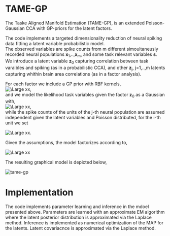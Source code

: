 # TAME-GP
The Taske Aligned Manifold Estimation (TAME-GP), is an extended Poisson-Gaussian CCA with GP-priors for the latent factors.

The code implements a targeted dimensionality reduction of neural spiking data fitting a latent variable probabilistic model.<br>
The observed variables are spike counts from m different simoultaneusly recorded neural populations <b>x</b><sub>1</sub>,..,<b>x</b><sub>m</sub>, and some task relevant variables <b>s</b>.<br>
We introduce a latent variable  <b>z</b><sub>0</sub> capturing correlation between task varaibles and spiking (as in a probabilistic CCA), and other 
 <b>z</b><sub>j</sub>, j=1,..,m latents capturing whithin brain area correlations (as  in a factor analysis). <br>
 
 For each factor we include a GP prior with RBF kernels, <br>
 <img src="https://latex.codecogs.com/svg.latex?\Large&space;p(\mathbf{z}_j)\sim\text{GP}\left(0,K_j\right)" title="\Large xx" />,<br>
 and we model the likelihood task variables given the factor <b>z</b><sub>0</sub> as a Gaussian with,<br>
  <img src="https://latex.codecogs.com/svg.latex?\Large&space;p(\mathbf{s}|\mathbf{z}_0)\sim\mathcal{N}\left(C\cdot\mathbf{z}_0+d,\psi\right)" title="\Large xx" />,<br>
while the spike counts of the units of the j-th neural population are assumed independent given the latent variables and Poisson distributed, for the i-th unit we set<br>


<img src="https://latex.codecogs.com/svg.latex?\Large&space;p(\mathbf{x}_j^i|\mathbf{z}_0,\mathbf{z}_j)\sim\text{Poisson}\left(C_{ij}\cdot\mathbf{z}_j+C_{i0}\cdot\mathbf{z}_0+d_{ij}\right)" title="\Large xx" />.<br>

Given the assumptions, the model factorizes according to,

<img src="https://latex.codecogs.com/svg.latex?\Large&space;p(\mathbf{x},\mathbf{s},\mathbf{z})=\prod_{j\ge0}p(\mathbf{z}_j)p(\mathbf{s}|\mathbf{z}_0)\prod_{j>0,i}p(\mathbf{x}_j^i|\mathbf{z}_j,\mathbf{z}_0)" title="\Large xx" />

The resulting graphical model is depicted below,



![tame-gp](https://user-images.githubusercontent.com/28624715/223232945-7a6bfbd5-0cd6-4c4a-9155-3ee5d27efef7.png)


# Implementation
The code implements parameter learning and inference in the mdoel presented above. Parameters are learned with an approximate EM algorithm where the latent posterior distribution is approximated via the Laplace method.
Inference is implemented as numerical optimization of the MAP for the latents. Latent covariacnce is approximated via the Laplace method.

